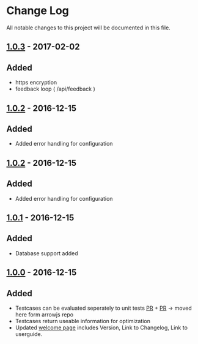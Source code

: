 # Change Log
All notable changes to this project will be documented in this file.


## [1.0.3](https://github.com/amos-ws16/amos-ws16-arrowjs-server/compare/sprint-12-release...dev) - 2017-02-02
## Added
- https encryption
- feedback loop ( /api/feedback )

## [1.0.2](https://github.com/amos-ws16/amos-ws16-arrowjs-server/releases/tag/sprint-10-release) - 2016-12-15
## Added
- Added error handling for configuration

## [1.0.2](https://github.com/amos-ws16/amos-ws16-arrowjs-server/releases/tag/sprint-10-release) - 2016-12-15
## Added
- Added error handling for configuration

## [1.0.1](https://github.com/amos-ws16/amos-ws16-arrowjs-server/releases/tag/sprint-10-release) - 2016-12-15
## Added
- Database support added

## [1.0.0](https://github.com/amos-ws16/amos-ws16-arrowjs-server/releases/tag/sprint-08-release) - 2016-12-15
## Added
- Testcases can be evaluated seperately to unit tests [PR](https://github.com/amos-ws16/amos-ws16-arrowjs-server/pull/4) + [PR](https://github.com/amos-ws16/amos-ws16-arrowjs/pull/55) -> moved here form arrowjs repo
- Testcases return useable information for optimization
- Updated [welcome page](http://ec2-52-212-74-103.eu-west-1.compute.amazonaws.com:4000/api/welcome) includes Version, Link to Changelog, Link to userguide.

